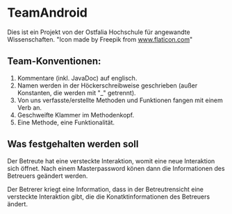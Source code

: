 # TeamAndroid
Dies ist ein Projekt von der Ostfalia Hochschule für angewandte Wissenschaften.
"Icon made by Freepik from www.flaticon.com"


## Team-Konventionen:
1. Kommentare (inkl. JavaDoc) auf englisch.
2. Namen werden in der Höckerschreibweise geschrieben (außer Konstanten, die werden mit "_" getrennt).
3. Von uns verfasste/erstellte Methoden und Funktionen fangen mit einem Verb an. 
4. Geschweifte Klammer im Methodenkopf.
5. Eine Methode, eine Funktionalität.

## Was festgehalten werden soll
Der Betreute hat eine versteckte Interaktion, womit eine neue Interaktion sich öffnet. Nach einem Masterpassword könen dann die Informationen des Betreuers geändert werden.

Der Betrerer kriegt eine Information, dass in der Betreutrensicht eine versteckte Interaktion gibt, die die Konatktinformationen des Betreuers ändert.
